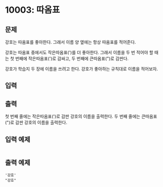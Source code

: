 # 10003: 따옴표

## 문제

강호는 따옴표를 좋아한다. 그래서 이름 양 옆에는 항상 따옴표를 적어준다.

강호는 따옴표 중에서도 작은따옴표(')를 더 좋아한다. 그래서 이름을 두 번 적어야 할 때는 첫 번째에 작은따옴표(')로 감싸고, 두 번째에 큰따옴표(")로 감싼다.

강호가 학습지 두 장에 이름을 쓰려고 한다. 강호가 좋아하는 규칙대로 이름을 적어보자.

## 입력

## 출력
첫 번째 줄에는 작은따옴표(')로 감싼 강호의 이름을 출력한다.
두 번째 줄에는 큰따옴표(")로 감싼 강호의 이름을 출력한다.

## 입력 예제
```
```

## 출력 예제
```
'강호'
"강호"
```

